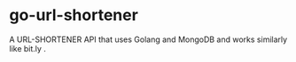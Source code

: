 # go-url-shortener
A URL-SHORTENER API that uses Golang and MongoDB and works similarly like bit.ly .
